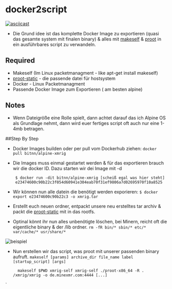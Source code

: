 # docker2script

[![asciicast](https://asciinema.org/a/7yVERoPBwdy4OT4wkyPe8ogOi.png)](https://asciinema.org/a/7yVERoPBwdy4OT4wkyPe8ogOi)


* Die Grund idee ist das komplette Docker Image zu exportieren (quasi das gesamte system mit finalen binary) & alles mit [makeself](http://makeself.io/) & [proot](http://proot-me.github.io/) in ein ausführbares script zu verwandeln.

## Required
* Makeself (Im Linux packetmanagment - like apt-get install makeself)
* [proot-static](https://github.com/proot-me/proot-static-build/tree/master/static) - die passende datei für hostsystem 
* Docker - Linux Packetmanagment
* Passende Docker Image zum Exportieren ( am besten alpine)

## Notes

* Wenn Dateigröße eine Rolle spielt, dann achtet darauf das ich Alpine OS als Grundlage nehmt, dann wird euer fertiges script oft auch nur eine 1-4mb betragen.
 
##Step By Step

-  Docker Images builden oder per pull vom Dockerhub ziehen: `docker pull bitnn/alpine-xmrig`
-  Die Images muss einmal gestartet werden & für das exportieren brauch wir die docker ID. Dazu starten wir dei Image mit -d  
         

        $ docker run -dit bitnn/alpine-xmrig [scheiß egal was hier steht]
        e23474600c90b22c3f054d60941e304eab70f31ef9806a7d02695970f10a8525

- Wir können nun alle datein die benötigt werden exporieren:
  `$ docker export e23474600c90b22c3 -o xmrig.tar`

- Erstellt euch neuen ordner, entpackt unsere neu erstelltes tar archiv & packt die [proot-static](https://github.com/proot-me/proot-static-build/tree/master/static) mit in das rootfs.
- Optinal könnt ihr nun alles unbenötigte löschen, bei Minern, reicht oft die eigentliche binary & der /lib ordner. `rm -fR bin/* sbin/* etc/* var/cache/* usr/share/*`

![beispiel](https://dbiesecke.github.io/images/22.png)

- Nun erstellen wir das script, was proot mit unserer passenden binary aufruft. `makeself [params] archive_dir file_name label [startup_script] [args]`

        

        makeself $PWD xmrig-self xmrig-self ./proot-x86_64 -R . /xmrig/xmrig -o de.minexmr.com:4444 [...] 


` 


